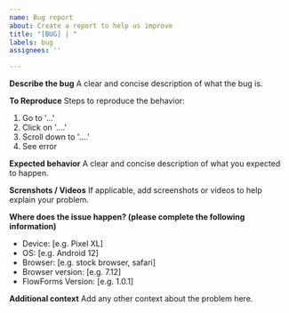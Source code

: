 ```yaml
---
name: Bug report
about: Create a report to help us improve
title: "[BUG] | "
labels: bug
assignees: ''

---
```


**Describe the bug**
A clear and concise description of what the bug is.

**To Reproduce**
Steps to reproduce the behavior:
1. Go to '...'
2. Click on '....'
3. Scroll down to '....'
4. See error

**Expected behavior**
A clear and concise description of what you expected to happen.

**Screnshots / Videos**
If applicable, add screenshots or videos to help explain your problem.

**Where does the issue happen? (please complete the following information)**
 - Device: [e.g. Pixel XL]
 - OS: [e.g. Android 12]
 - Browser: [e.g. stock browser, safari]
 - Browser version: [e.g. 7.12]
 - FlowForms Version: [e.g. 1.0.1]

**Additional context**
Add any other context about the problem here.
